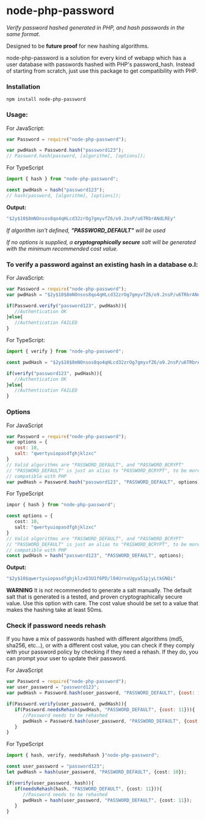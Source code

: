 # node-php-password

*Verify password hashed generated in PHP, and hash passwords in the same format.*

Designed to be **future proof** for new hashing algorithms.

node-php-password is a solution for every kind of webapp which has a user database with passwords hashed with PHP's password_hash. Instead of starting from scratch, just use this package to get compatibility with PHP.

### Installation
```
npm install node-php-password
```

### Usage:
For JavaScript:
```javascript
var Password = require("node-php-password");

var pwdHash = Password.hash("password123");
// Password.hash(password, [algorithm], [options]);
```

For TypeScript
```typescript
import { hash } from "node-php-password";

const pwdHash = hash("password123");
// hash(password, [algorithm], [options]);
```
**Output:**
```javascript
"$2y$10$8mNOnsos8qo4qHLcd32zrOg7gmyvfZ6/o9.2nsP/u6TRbrANdLREy"
```
*If algorithm isn't defined, **"PASSWORD_DEFAULT"** will be used*

*If no options is supplied, a **cryptographically secure** salt will be generated with the minimum recommended cost value.*

### To verify a password against an existing hash in a database o.l:
For JavaScript:
```javascript
var Password = require("node-php-password");
var pwdHash = "$2y$10$8mNOnsos8qo4qHLcd32zrOg7gmyvfZ6/o9.2nsP/u6TRbrANdLREy";

if(Password.verify("password123", pwdHash)){
   //Authentication OK
}else{
   //Authentication FAILED
}
```
For TypeScript:
```typescript
import { verify } from "node-php-password";

const pwdHash = "$2y$10$8mNOnsos8qo4qHLcd32zrOg7gmyvfZ6/o9.2nsP/u6TRbrANdLREy";

if(verify("password123", pwdHash)){
   //Authentication OK
}else{
   //Authentication FAILED
}
```

### Options

For JavaScript
```javascript
var Password = require("node-php-password");
var options = {
   cost: 10,
   salt: "qwertyuiopasdfghjklzxc"
}
// Valid algorithms are "PASSWORD_DEFAULT", and "PASSWORD_BCRYPT"
// "PASSWORD_DEFAULT" is just an alias to "PASSWORD_BCRYPT", to be more
// compatible with PHP
var pwdHash = Password.hash("password123", "PASSWORD_DEFAULT", options);
```

For TypeScript
```typescript
impor { hash } from "node-php-password";

const options = {
   cost: 10,
   salt: "qwertyuiopasdfghjklzxc"
}
// Valid algorithms are "PASSWORD_DEFAULT", and "PASSWORD_BCRYPT"
// "PASSWORD_DEFAULT" is just an alias to "PASSWORD_BCRYPT", to be more
// compatible with PHP
const pwdHash = hash("password123", "PASSWORD_DEFAULT", options);
```

**Output:**
```javascript
"$2y$10$qwertyuiopasdfghjklzxO3U1f6PD/l04UrnxUgya51pjyLtkGNQi"
```

**WARNING** It is not recommended to generate a salt manually. The default salt that is generated is a tested, and proven cryptographically secure value. Use this option with care.
The cost value should be set to a value that makes the hashing take at least 50ms.

### Check if password needs rehash
If you have a mix of passwords hashed with different algorithms (md5, sha256, etc...), or with a different cost value, you can check if they comply with your password policy by checking if they need a rehash. If they do, you can prompt your user to update their password.

For JavaScript
```javascript
var Password = require("node-php-password");
var user_password = "password123";
var pwdHash = Password.hash(user_password, "PASSWORD_DEFAULT", {cost: 10});

if(Password.verify(user_password, pwdHash)){
   if(Password.needsRehash(pwdHash, "PASSWORD_DEFAULT", {cost: 11})){
      //Password needs to be rehashed
      pwdHash = Password.hash(user_password, "PASSWORD_DEFAULT", {cost: 11});
   }
}
```
For TypeScript
```typescript
import { hash, verify, needsRehash }"node-php-password";

const user_password = "password123";
let pwdHash = hash(user_password, "PASSWORD_DEFAULT", {cost: 10});

if(verify(user_password, hash)){
   if(needsRehash(hash, "PASSWORD_DEFAULT", {cost: 11})){
      //Password needs to be rehashed
      pwdHash = hash(user_password, "PASSWORD_DEFAULT", {cost: 11});
   }
}
```
